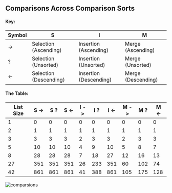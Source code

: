 ## Comparisons Across Comparison Sorts 
#### Key: 
 **Symbol** | S | I | M 
 --- | --- | --- | --- 
 -> | Selection (Ascending) | Insertion (Ascending) | Merge (Ascending) 
 ? | Selection (Unsorted) | Insertion (Unsorted) | Merge (Unsorted) 
 <- | Selection (Descending) | Insertion (Descending) | Merge (Descending) 
 
#### The Table: 
List Size | S -> | S ? | S <- | I -> | I ? | I <- | M -> | M ? | M <- 
--- | --- | --- | --- | --- | --- | --- | --- | --- | --- 
1 | 0 | 0 | 0 | 0 | 0 | 0 | 0 | 0 | 0
2 | 1 | 1 | 1 | 1 | 1 | 1 | 1 | 1 | 1
3 | 3 | 3 | 3 | 2 | 3 | 3 | 2 | 3 | 3
5 | 10 | 10 | 10 | 4 | 9 | 10 | 5 | 8 | 7
8 | 28 | 28 | 28 | 7 | 18 | 27 | 12 | 16 | 13
27 | 351 | 351 | 351 | 26 | 233 | 351 | 60 | 102 | 74
42 | 861 | 861 | 861 | 41 | 388 | 861 | 105 | 175 | 128

![comparsions](https://i.imgur.com/J6CrGTl.png )
